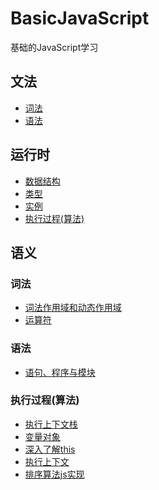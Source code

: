 # BasicJavaScript
基础的JavaScript学习

## 文法
  - [词法](#词法)
  - [语法](https://github.com/XiongJingzhi/BasicJavaScript/blob/master/src/syntax.js)

## 运行时
 - [数据结构](#数据结构)
  - [类型](https://github.com/XiongJingzhi/BasicJavaScript/blob/master/src/data_types.md)
  - [实例](https://github.com/XiongJingzhi/BasicJavaScript/blob/master/src/lexical_grammar.js)
 - [执行过程(算法)](#执行过程(算法))
  
## 语义


### 词法
  - [词法作用域和动态作用域](https://github.com/XiongJingzhi/BasicJavaScript/blob/master/src/lexical_scope_chain.js)
  - [运算符](https://github.com/XiongJingzhi/BasicJavaScript/blob/master/src/operator.js)

### 语法
  - [语句、程序与模块](https://github.com/XiongJingzhi/BasicJavaScript/blob/master/src/statement_program_module.js)

### 执行过程(算法)
  - [执行上下文栈](https://github.com/XiongJingzhi/BasicJavaScript/blob/master/src/execution_context_stack.js)
  - [变量对象](https://github.com/XiongJingzhi/BasicJavaScript/blob/master/src/variable_object.js)
  - [深入了解this](https://github.com/XiongJingzhi/BasicJavaScript/blob/master/src/this.js)
  - [执行上下文](https://github.com/XiongJingzhi/BasicJavaScript/blob/master/src/execution_context.js)
  - [排序算法js实现](https://github.com/XiongJingzhi/BasicJavaScript/blob/master/src/sort.js)
